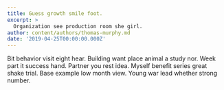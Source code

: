 ```yaml
---
title: Guess growth smile foot.
excerpt: >
  Organization see production room she girl.
author: content/authors/thomas-murphy.md
date: '2019-04-25T00:00:00.000Z'
---
```

Bit behavior visit eight hear. Building want place animal a study nor. Week part it success hand. Partner you rest idea. Myself benefit series great shake trial. Base example low month view. Young war lead whether strong number.